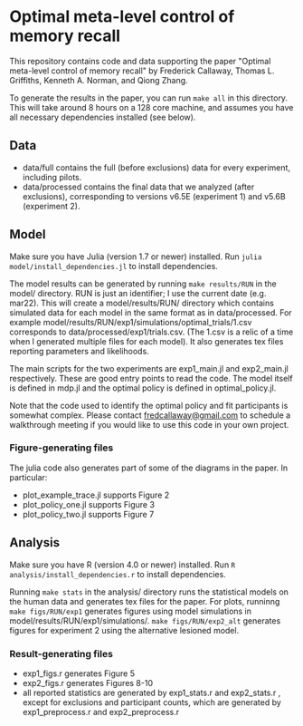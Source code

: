 # Optimal meta-level control of memory recall

This repository contains code and data supporting the paper "Optimal meta-level control of memory recall" by Frederick Callaway, Thomas L. Griffiths, Kenneth A. Norman, and Qiong Zhang.

To generate the results in the paper, you can run `make all` in this directory. This will take around 8 hours on a 128 core machine, and assumes you have all necessary dependencies installed (see below).

## Data

- data/full contains the full (before exclusions) data for every experiment, including pilots.
- data/processed contains the final data that we analyzed (after exclusions), corresponding to versions v6.5E (experiment 1) and v5.6B (experiment 2).

## Model

Make sure you have Julia (version 1.7 or newer) installed. Run `julia model/install_dependencies.jl` to install dependencies.

The model results can be generated by running `make results/RUN` in the model/ directory. RUN is just an identifier; I use the current date (e.g. mar22). This will create a model/results/RUN/ directory which contains simulated data for each model in the same format as in data/processed. For example model/results/RUN/exp1/simulations/optimal_trials/1.csv corresponds to data/processed/exp1/trials.csv. (The 1.csv is a relic of a time when I generated multiple files for each model). It also generates tex files reporting parameters and likelihoods.

The main scripts for the two experiments are exp1_main.jl and exp2_main.jl respectively. These are good entry points to read the code. The model itself is defined in mdp.jl and the optimal policy is defined in optimal_policy.jl.

Note that the code used to identify the optimal policy and fit participants is somewhat complex. Please contact fredcallaway@gmail.com to schedule a walkthrough meeting if you would like to use this code in your own project.

### Figure-generating files

The julia code also generates part of some of the diagrams in the paper. In particular:

- plot_example_trace.jl supports Figure 2
- plot_policy_one.jl supports Figure 3
- plot_policy_two.jl supports Figure 7

## Analysis

Make sure you have R (version 4.0 or newer) installed. Run `R analysis/install_dependencies.r` to install dependencies.

Running `make stats` in the analysis/ directory runs the statistical models on the human data and generates tex files for the paper. For plots, runninng `make figs/RUN/exp1` generates figures using model simulations in model/results/RUN/exp1/simulations/. `make figs/RUN/exp2_alt` generates figures for experiment 2 using the alternative lesioned model.

### Result-generating files

- exp1_figs.r generates Figure 5
- exp2_figs.r generates Figures 8-10
- all reported statistics are generated by exp1_stats.r and exp2_stats.r , except for exclusions and participant counts, which are generated by exp1_preprocess.r and exp2_preprocess.r